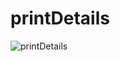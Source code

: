 # printDetails

![printDetails](https://user-images.githubusercontent.com/6020549/149608379-f3c3b63f-7dd1-49c5-91e0-5dde8b6caf76.jpg)

